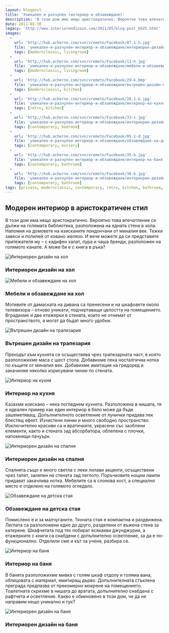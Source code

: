 ```yaml
---
layout: blogpost
title: 'Уникален и разчупен (интериор и обзавеждане)'
description: 'В този дом има нещо аристократично. Вероятно това впечатление се дължи на голямата библиотека, разположена на едната стена в хола. Напомня на домовете на изисканите лондончани от миналия век. Тежки завеси и полилей от ковано желязо. И вече можете да си представите притежателя му – с кадифен халат, пура и чаша бренди, разположен на голямото канапе. А може би е с книга в ръка?'
date: 2011-05-30
legacy: 'http://www.interiorendizain.com/2011/05/blog-post_6925.html'
images:
  -
    url: 'http://hub.acherno.com/svn/vremeto/Facebook/07.1-h.jpg'
    file: 'уникален-и-разчупен-интериор-и-обзавеждане/интериорен-дизайн-на-хол.jpg'
    tags: [modernclassic, livingroom]
  -
    url: 'http://hub.acherno.com/svn/vremeto/Facebook/11-h.jpg'
    file: 'уникален-и-разчупен-интериор-и-обзавеждане/мебели-и-обзавеждане-на-хол.jpg'
    tags: [modernclassic, livingroom]
  -
    url: 'http://hub.acherno.com/svn/vremeto/Facebook/29-k.bmp'
    file: 'уникален-и-разчупен-интериор-и-обзавеждане/вътрешен-дизайн-на-трапезария.jpg'
    tags: [modernclassic, kitchen]
  -
    url: 'http://hub.acherno.com/svn/vremeto/Facebook/28.1-k.jpg'
    file: 'уникален-и-разчупен-интериор-и-обзавеждане/интериор-на-кухня.jpg'
    tags: [retro, kitchen]
  -
    url: 'http://hub.acherno.com/svn/vremeto/Facebook/33-s.jpg'
    file: 'уникален-и-разчупен-интериор-и-обзавеждане/интериорен-дизайн-на-спалня.jpg'
    tags: [contemporary, bedroom]
  -
    url: 'http://hub.acherno.com/svn/vremeto/Facebook/05.1-d.jpg'
    file: 'уникален-и-разчупен-интериор-и-обзавеждане/обзавеждане-на-детска-стая.jpg'
    tags: [contemporary, nursery]
  -
    url: 'http://hub.acherno.com/svn/vremeto/Facebook/35-b.jpg'
    file: 'уникален-и-разчупен-интериор-и-обзавеждане/интериор-на-баня.jpg'
    tags: [contemporary, bathroom]
  -
    url: 'http://hub.acherno.com/svn/vremeto/Facebook/36-b.jpg'
    file: 'уникален-и-разчупен-интериор-и-обзавеждане/интериорен-дизайн-на-баня.jpg'
    tags: [contemporary, bathroom]
tags: [private, modernclassic, contemporary, retro, kitchen, bathroom, bedroom, livingroom, nursery]
---
```

## Модерен **интериор** в **аристократичен** стил
В този дом има нещо аристократично. Вероятно това впечатление се дължи на голямата библиотека, разположена на едната стена в хола. Напомня на домовете на изисканите лондончани от миналия век. Тежки завеси и полилей от ковано желязо. И вече можете да си представите притежателя му – с кадифен халат, пура и чаша бренди, разположен на голямото канапе. А може би е с книга в ръка?

![Интериорен дизайн на хол](уникален-и-разчупен-интериор-и-обзавеждане/интериорен-дизайн-на-хол.jpg)
### Интериорен дизайн на **хол**

![Мебели и обзавеждане на хол](уникален-и-разчупен-интериор-и-обзавеждане/мебели-и-обзавеждане-на-хол.jpg)
### Мебели и обзавеждане на **хол**

Мотивите от дамаската на дивана са пренесени и на шкафовете около телевизора – отново уникати, подчертаващи целостта на помещението. Вградихме и две етажерки в стената, които не отнемат от пространството, а могат да бъдат много удобни.

![Вътрешен дизайн на трапезария](уникален-и-разчупен-интериор-и-обзавеждане/вътрешен-дизайн-на-трапезария.jpg)
### Вътрешен дизайн на **трапезария**

Преходът към кухнята се осъществява чрез трапезарната част,  в която разположихме маса с шест стола. Добавихме лека носталгична нотка по къщите от миналия век. Добавихме имитация на гредоред и закачихме няколко изрисувани чинии по стената.

![Интериор на кухня](уникален-и-разчупен-интериор-и-обзавеждане/интериор-на-кухня.jpg)
### Интериор на **кухня**

Казахме изискано – нека погледнем кухнята. Разположена в нишата, тя е идеален пример как един интериор в бяло може да бъде зашеметяващ. Допълнителното осветление от лунички придава лек блестящ ефект. Изчистени линии и много свободно пространство. Изключително красиви са и вратичките, украсени със заоблени елементи, както и стената зад абсорбатора, облепена с плочки, напомнящи пачуърк.

![Интериорен дизайн на спалня](уникален-и-разчупен-интериор-и-обзавеждане/интериорен-дизайн-на-спалня.jpg)
### Интериорен дизайн на **спалня**

Спалнята също е много светла с леки лилави акценти, осъществени чрез тапет, залепен на стената зад леглото.  Поръчковите нощни лампи придават закачлива нотка. Мебелите са в слонова кост, а специално място е отделено на голямото огледало.

![Обзавеждане на детска стая](уникален-и-разчупен-интериор-и-обзавеждане/обзавеждане-на-детска-стая.jpg)
### Обзавеждане на **детска стая**

Помислено е и за малчуганите. Тяхната стая е компактна и раздвижена. Леглата са разположени едно до друго, разделени от въжена стена за катерене. Шкафчетата под тях побират всякакви джунджурии, а етажерките с книги са снабдени с допълнително осветление, за да е по-функционално. Отделили сме и кът за учене, разбира се.

![Интериор на баня](уникален-и-разчупен-интериор-и-обзавеждане/интериор-на-баня.jpg)
### Интериор на **баня**

В банята разположихме мивка с голям шкаф отдолу и голяма вана, облицовата с материал, имитиращ  дърво. Допълнителната стъклена преграда предпазва от прекомерно мокрене на помещението. Тоалетната скрихме в нишата до вратата, допълнително снабдена с рафтчета и осветление. Какво е обикновено в този дом, че да не направим нещо уникално и тук?

![Интериорен дизайн на баня](уникален-и-разчупен-интериор-и-обзавеждане/интериорен-дизайн-на-баня.jpg)
### Интериорен дизайн на **баня**